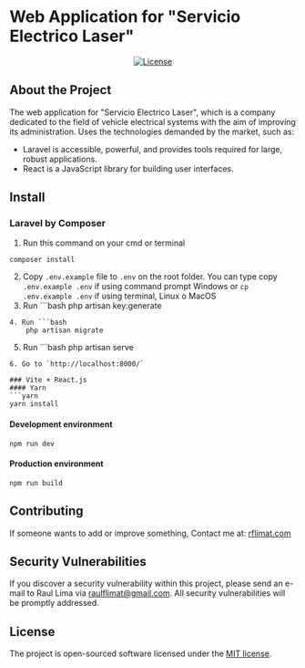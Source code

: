 # Web Application for "Servicio Electrico Laser"

<p align="center">
<a href="https://packagist.org/packages/laravel/framework"><img src="https://img.shields.io/packagist/l/laravel/framework" alt="License"></a>
</p>

## About the Project

The web application for "Servicio Electrico Laser", which is a company dedicated to the field of vehicle electrical systems with the aim of improving its administration. Uses the technologies demanded by the market, such as:

- Laravel is accessible, powerful, and provides tools required for large, robust applications.
- React is a JavaScript library for building user interfaces.

## Install
### Laravel by Composer
1. Run this command on your cmd or terminal
```composer
composer install
```
2. Copy `.env.example` file to `.env` on the root folder. You can type copy `.env.example .env` if using command prompt Windows or `cp .env.example .env` if using terminal, Linux o MacOS
3. Run  ```bash 
    php artisan key:generate 
```
4. Run ```bash 
    php artisan migrate
```
5. Run ```bash 
    php artisan serve
```
6. Go to `http://localhost:8000/`

### Vite + React.js	
#### Yarn
```yarn
yarn install
```

#### Development environment
```npm
npm run dev
```

#### Production environment
```npm
npm run build
```

## Contributing

If someone wants to add or improve something, Contact me at: [rflimat.com](https://rflimat.com)

## Security Vulnerabilities

If you discover a security vulnerability within this project, please send an e-mail to Raul Lima via [raulflimat@gmail.com](mailto:raulflimat@gmail.com). All security vulnerabilities will be promptly addressed.

## License

The project is open-sourced software licensed under the [MIT license](https://opensource.org/licenses/MIT).
